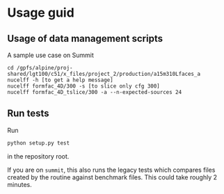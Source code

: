 # Usage guid

## Usage of data management scripts

A sample use case on Summit
```
cd /gpfs/alpine/proj-shared/lgt100/c51/x_files/project_2/production/a15m310Lfaces_a
nucelff -h [to get a help message]
nucelff formfac_4D/300 -s [to slice only cfg 300]
nucelff formfac_4D_tslice/300 -a --n-expected-sources 24
```

## Run tests
Run
```bash
python setup.py test
```
in the repository root.

If you are on `summit`, this also runs the legacy tests which compares
files created by the routine against benchmark files.
This could take roughly 2 minutes.
